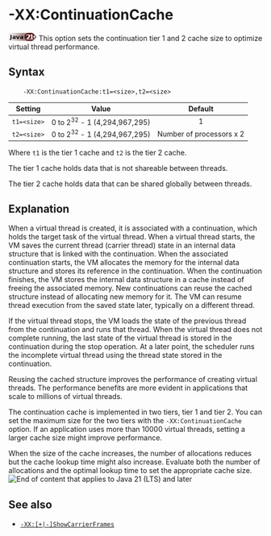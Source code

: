 <!--
* Copyright (c) 2017, 2024 IBM Corp. and others
*
* This program and the accompanying materials are made
* available under the terms of the Eclipse Public License 2.0
* which accompanies this distribution and is available at
* https://www.eclipse.org/legal/epl-2.0/ or the Apache
* License, Version 2.0 which accompanies this distribution and
* is available at https://www.apache.org/licenses/LICENSE-2.0.
*
* This Source Code may also be made available under the
* following Secondary Licenses when the conditions for such
* availability set forth in the Eclipse Public License, v. 2.0
* are satisfied: GNU General Public License, version 2 with
* the GNU Classpath Exception [1] and GNU General Public
* License, version 2 with the OpenJDK Assembly Exception [2].
*
* [1] https://www.gnu.org/software/classpath/license.html
* [2] https://openjdk.org/legal/assembly-exception.html
*
* SPDX-License-Identifier: EPL-2.0 OR Apache-2.0 OR GPL-2.0-only WITH Classpath-exception-2.0 OR GPL-2.0-only WITH OpenJDK-assembly-exception-1.0
-->

# -XX:ContinuationCache

![Start of content that applies to Java 21 (LTS) and later](cr/java21plus.png) This option sets the continuation tier 1 and 2 cache size to optimize virtual thread performance.

## Syntax

        -XX:ContinuationCache:t1=<size>,t2=<size>

| Setting | Value | Default |
|---------|-------|:-------:|
| `t1=<size>` | 0 to 2<sup>32</sup> - 1 (4,294,967,295) | 1 |
| `t2=<size>` | 0 to 2<sup>32</sup> - 1 (4,294,967,295) | Number of processors x 2 |

Where `t1` is the tier 1 cache and `t2` is the tier 2 cache.

The tier 1 cache holds data that is not shareable between threads.

The tier 2 cache holds data that can be shared globally between threads.

## Explanation

When a virtual thread is created, it is associated with a continuation, which holds the target task of the virtual thread. When a virtual thread starts, the VM saves the current thread (carrier thread) state in an internal data structure that is linked with the continuation. When the associated continuation starts, the VM allocates the memory for the internal data structure and stores its reference in the continuation. When the continuation finishes, the VM stores the internal data structure in a cache instead of freeing the associated memory. New continuations can reuse the cached structure instead of allocating new memory for it. The VM can resume thread execution from the saved state later, typically on a different thread.

If the virtual thread stops, the VM loads the state of the previous thread from the continuation and runs that thread. When the virtual thread does not complete running, the last state of the virtual thread is stored in the continuation during the stop operation. At a later point, the scheduler runs the incomplete virtual thread using the thread state stored in the continuation.

Reusing the cached structure improves the performance of creating virtual threads. The performance benefits are more evident in applications that scale to millions of virtual threads.

The continuation cache is implemented in two tiers, tier 1 and tier 2. You can set the maximum size for the two tiers with the `-XX:ContinuationCache` option. If an application uses more than 10000 virtual threads, setting a larger cache size might improve performance.

When the size of the cache increases, the number of allocations reduces but the cache lookup time might also increase. Evaluate both the number of allocations and the optimal lookup time to set the appropriate cache size. ![End of content that applies to Java 21 (LTS) and later](cr/java_close_lts.png)

## See also

- [`-XX:[+|-]ShowCarrierFrames`](xxshowcarrierframes.md)


<!-- ==== END OF TOPIC ==== xxcontinuationcache.md ==== -->
